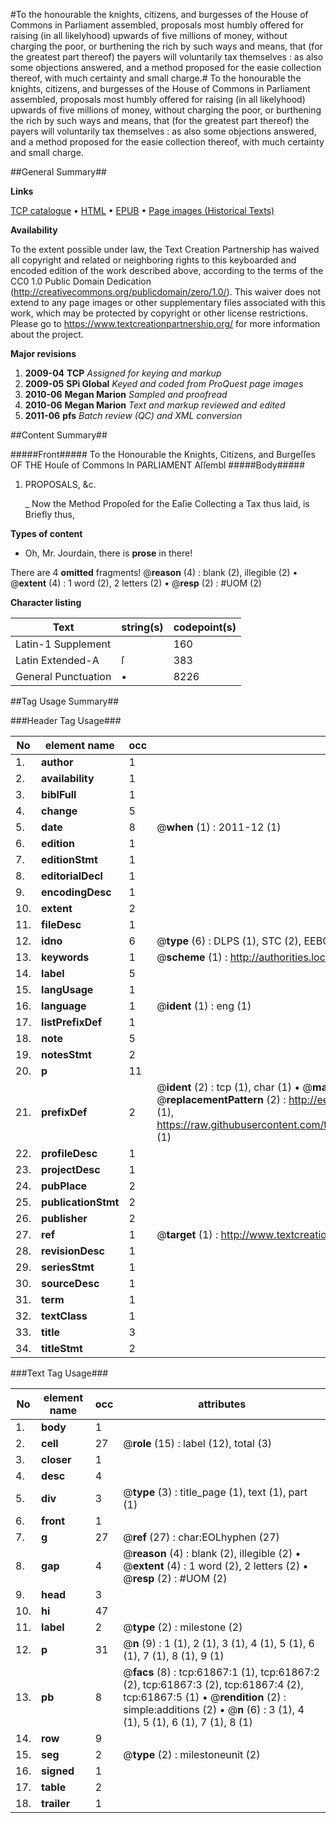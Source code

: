 #To the honourable the knights, citizens, and burgesses of the House of Commons in Parliament assembled, proposals most humbly offered for raising (in all likelyhood) upwards of five millions of money, without charging the poor, or burthening the rich by such ways and means, that (for the greatest part thereof) the payers will voluntarily tax themselves : as also some objections answered, and a method proposed for the easie collection thereof, with much certainty and small charge.#
To the honourable the knights, citizens, and burgesses of the House of Commons in Parliament assembled, proposals most humbly offered for raising (in all likelyhood) upwards of five millions of money, without charging the poor, or burthening the rich by such ways and means, that (for the greatest part thereof) the payers will voluntarily tax themselves : as also some objections answered, and a method proposed for the easie collection thereof, with much certainty and small charge.

##General Summary##

**Links**

[TCP catalogue](http://www.ota.ox.ac.uk/tcp/)  • 
[HTML](http://tei.it.ox.ac.uk/tcp/Texts-HTML/free/A51/A51808.html)  • 
[EPUB](http://tei.it.ox.ac.uk/tcp/Texts-EPUB/free/A51/A51808.epub) • 
[Page images (Historical Texts)](https://historicaltexts.jisc.ac.uk/eebo-12426263e)

**Availability**

To the extent possible under law, the Text Creation Partnership has waived all copyright and related or neighboring rights to this keyboarded and encoded edition of the work described above, according to the terms of the CC0 1.0 Public Domain Dedication (http://creativecommons.org/publicdomain/zero/1.0/). This waiver does not extend to any page images or other supplementary files associated with this work, which may be protected by copyright or other license restrictions. Please go to https://www.textcreationpartnership.org/ for more information about the project.

**Major revisions**

1. __2009-04__ __TCP__ *Assigned for keying and markup*
1. __2009-05__ __SPi Global__ *Keyed and coded from ProQuest page images*
1. __2010-06__ __Megan Marion__ *Sampled and proofread*
1. __2010-06__ __Megan Marion__ *Text and markup reviewed and edited*
1. __2011-06__ __pfs__ *Batch review (QC) and XML conversion*

##Content Summary##

#####Front#####
To the Honourable the Knights, Citizens, and Burgeſſes OF THE Houſe of Commons In PARLIAMENT Aſſembl
#####Body#####

1. PROPOSALS, &c.

    _ Now the Method Propoſed for the Eaſie Collecting a Tax thus laid, is Briefly thus,

**Types of content**

  * Oh, Mr. Jourdain, there is **prose** in there!

There are 4 **omitted** fragments! 
 @__reason__ (4) : blank (2), illegible (2)  •  @__extent__ (4) : 1 word (2), 2 letters (2)  •  @__resp__ (2) : #UOM (2)

**Character listing**


|Text|string(s)|codepoint(s)|
|---|---|---|
|Latin-1 Supplement| |160|
|Latin Extended-A|ſ|383|
|General Punctuation|•|8226|

##Tag Usage Summary##

###Header Tag Usage###

|No|element name|occ|attributes|
|---|---|---|---|
|1.|__author__|1||
|2.|__availability__|1||
|3.|__biblFull__|1||
|4.|__change__|5||
|5.|__date__|8| @__when__ (1) : 2011-12 (1)|
|6.|__edition__|1||
|7.|__editionStmt__|1||
|8.|__editorialDecl__|1||
|9.|__encodingDesc__|1||
|10.|__extent__|2||
|11.|__fileDesc__|1||
|12.|__idno__|6| @__type__ (6) : DLPS (1), STC (2), EEBO-CITATION (1), OCLC (1), VID (1)|
|13.|__keywords__|1| @__scheme__ (1) : http://authorities.loc.gov/ (1)|
|14.|__label__|5||
|15.|__langUsage__|1||
|16.|__language__|1| @__ident__ (1) : eng (1)|
|17.|__listPrefixDef__|1||
|18.|__note__|5||
|19.|__notesStmt__|2||
|20.|__p__|11||
|21.|__prefixDef__|2| @__ident__ (2) : tcp (1), char (1)  •  @__matchPattern__ (2) : ([0-9\-]+):([0-9IVX]+) (1), (.+) (1)  •  @__replacementPattern__ (2) : http://eebo.chadwyck.com/downloadtiff?vid=$1&page=$2 (1), https://raw.githubusercontent.com/textcreationpartnership/Texts/master/tcpchars.xml#$1 (1)|
|22.|__profileDesc__|1||
|23.|__projectDesc__|1||
|24.|__pubPlace__|2||
|25.|__publicationStmt__|2||
|26.|__publisher__|2||
|27.|__ref__|1| @__target__ (1) : http://www.textcreationpartnership.org/docs/. (1)|
|28.|__revisionDesc__|1||
|29.|__seriesStmt__|1||
|30.|__sourceDesc__|1||
|31.|__term__|1||
|32.|__textClass__|1||
|33.|__title__|3||
|34.|__titleStmt__|2||


###Text Tag Usage###

|No|element name|occ|attributes|
|---|---|---|---|
|1.|__body__|1||
|2.|__cell__|27| @__role__ (15) : label (12), total (3)|
|3.|__closer__|1||
|4.|__desc__|4||
|5.|__div__|3| @__type__ (3) : title_page (1), text (1), part (1)|
|6.|__front__|1||
|7.|__g__|27| @__ref__ (27) : char:EOLhyphen (27)|
|8.|__gap__|4| @__reason__ (4) : blank (2), illegible (2)  •  @__extent__ (4) : 1 word (2), 2 letters (2)  •  @__resp__ (2) : #UOM (2)|
|9.|__head__|3||
|10.|__hi__|47||
|11.|__label__|2| @__type__ (2) : milestone (2)|
|12.|__p__|31| @__n__ (9) : 1 (1), 2 (1), 3 (1), 4 (1), 5 (1), 6 (1), 7 (1), 8 (1), 9 (1)|
|13.|__pb__|8| @__facs__ (8) : tcp:61867:1 (1), tcp:61867:2 (2), tcp:61867:3 (2), tcp:61867:4 (2), tcp:61867:5 (1)  •  @__rendition__ (2) : simple:additions (2)  •  @__n__ (6) : 3 (1), 4 (1), 5 (1), 6 (1), 7 (1), 8 (1)|
|14.|__row__|9||
|15.|__seg__|2| @__type__ (2) : milestoneunit (2)|
|16.|__signed__|1||
|17.|__table__|2||
|18.|__trailer__|1||
